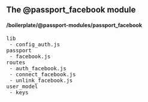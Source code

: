 ## The @passport_facebook module
#### /boilerplate/@passport-modules/passport_facebook
<pre>
lib
 - config_auth.js
passport
 - facebook.js
routes
 - auth_facebook.js
 - connect_facebook.js
 - unlink_facebook.js
user_model
 - keys
</pre>

